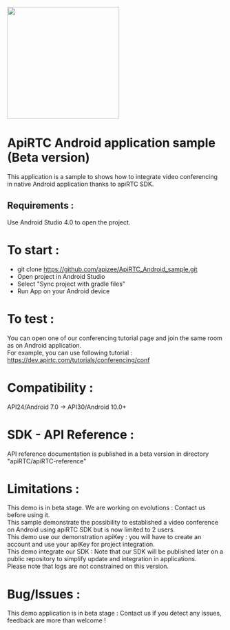 <a href="https://www.apirtc.com"><img src="https://apirtc.com/wp-content/uploads/2018/09/ApiRTC_relook_branding_v01.png" width="260"></a>


# ApiRTC Android application sample (Beta version)

This application is a sample to shows how to integrate video conferencing in native Android application thanks to apiRTC SDK.

## Requirements :
Use Android Studio 4.0 to open the project.

# To start :
- git clone https://github.com/apizee/ApiRTC_Android_sample.git
- Open project in Android Studio
- Select "Sync project with gradle files"
- Run App on your Android device

# To test :
You can open one of our conferencing tutorial page and join the same room as on Android application.
<br/>For example, you can use following tutorial : https://dev.apirtc.com/tutorials/conferencing/conf

# Compatibility :
API24/Android 7.0 -> API30/Android 10.0+

# SDK - API Reference :
API reference documentation is published in a beta version in directory "apiRTC/apiRTC-reference"

# Limitations :
This demo is in beta stage. We are working on evolutions : Contact us before using it.
<br/>This sample demonstrate the possibility to established a video conference on Android using apiRTC SDK but is now limited to 2 users.
<br/>This demo use our demonstration apiKey : you will have to create an account and use your apiKey for project integration.
<br/>This demo integrate our SDK : Note that our SDK will be published later on a public repository to simplify update and integration in applications.
<br/>Please note that logs are not constrained on this version.

# Bug/Issues :
This demo application is in beta stage : Contact us if you detect any issues, feedback are more than welcome !